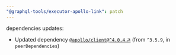 ```yaml
---
"@graphql-tools/executor-apollo-link": patch
---
```

dependencies updates:
  - Updated dependency [`@apollo/client@^4.0.4` ↗︎](https://www.npmjs.com/package/@apollo/client/v/4.0.4) (from `^3.5.9`, in `peerDependencies`)
